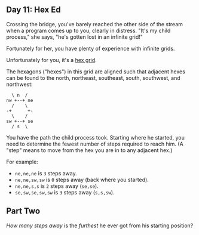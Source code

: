 Day 11: Hex Ed
--------------

Crossing the bridge, you've barely reached the other side of the stream when a program comes up to you, clearly in distress. "It's my child process," she says, "he's gotten lost in an infinite grid!"


Fortunately for her, you have plenty of experience with infinite grids.


Unfortunately for you, it's a [hex grid](https://en.wikipedia.org/wiki/Hexagonal_tiling).


The hexagons ("hexes") in this grid are aligned such that adjacent hexes can be found to the north, northeast, southeast, south, southwest, and northwest:



```
  \ n  /
nw +--+ ne
  /    \
-+      +-
  \    /
sw +--+ se
  / s  \

```

You have the path the child process took. Starting where he started, you need to determine the fewest number of steps required to reach him. (A "step" means to move from the hex you are in to any adjacent hex.)


For example:


* `ne,ne,ne` is `3` steps away.
* `ne,ne,sw,sw` is `0` steps away (back where you started).
* `ne,ne,s,s` is `2` steps away (`se,se`).
* `se,sw,se,sw,sw` is `3` steps away (`s,s,sw`).


Part Two
--------

*How many steps away* is the *furthest* he ever got from his starting position?


